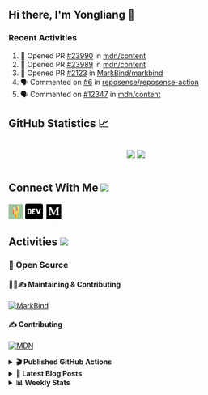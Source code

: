 ## Hi there, I'm Yongliang 👋

### Recent Activities

<!--START_SECTION:activity-->
1. 💪 Opened PR [#23990](https://github.com/mdn/content/pull/23990) in [mdn/content](https://github.com/mdn/content)
2. 💪 Opened PR [#23989](https://github.com/mdn/content/pull/23989) in [mdn/content](https://github.com/mdn/content)
3. 💪 Opened PR [#2123](https://github.com/MarkBind/markbind/pull/2123) in [MarkBind/markbind](https://github.com/MarkBind/markbind)
4. 🗣 Commented on [#6](https://github.com/reposense/reposense-action/issues/6) in [reposense/reposense-action](https://github.com/reposense/reposense-action)
5. 🗣 Commented on [#12347](https://github.com/mdn/content/issues/12347) in [mdn/content](https://github.com/mdn/content)
<!--END_SECTION:activity-->

## GitHub Statistics :chart_with_upwards_trend:
<div align="center">
<div style="display: flex; align-items: center; justify-content: center;">

[![](https://github-readme-stats-tlylt.vercel.app/api?username=tlylt&show_icons=true&theme=tokyonight&hide_border=true&locale=en)](https://github.com/tlylt)
[![](https://github-readme-streak-stats.herokuapp.com/?user=tlylt&theme=tokyonight&hide_border=true)](https://github.com/tlylt)
</div>
</div>

## Connect With Me <img src="https://media.giphy.com/media/2wh5K5yE3ulp3xgYcG/giphy-downsized.gif" width="30">

<a href="https://www.yongliangliu.com/" target="_blank"><img align="center" src="static/site-icon.png" alt="yongliangliu.com" height="29" width="29" /></a>
<a href="https://dev.to/tlylt" target="_blank"><img align="center" src="static/dev-badge.svg" alt="dev.to/tlylt" height="35" width="35" /></a>
<a href="https://tlylt.medium.com" target="_blank"><img align="center" src="static/medium.png" alt="tlylt.medium.com" height="35" width="35" /></a>

## Activities <img src="https://media.giphy.com/media/WUlplcMpOCEmTGBtBW/giphy.gif" width="30">

### 🔭 Open Source

#### 👷‍♂️✍️ Maintaining & Contributing
[![MarkBind](https://github-readme-stats-tlylt.vercel.app/api/pin/?username=markbind&repo=markbind)](https://github.com/MarkBind/markbind)

#### ✍️ Contributing
[![MDN](https://github-readme-stats-tlylt.vercel.app/api/pin/?username=mdn&repo=content)](https://github.com/mdn/content)

<details>
<summary> <b>🎬 Published GitHub Actions </b> </summary>

[![install-graphviz](https://github-readme-stats-tlylt.vercel.app/api/pin/?username=tlylt&repo=install-graphviz)](https://github.com/tlylt/install-graphviz)

[![reposense-action](https://github-readme-stats-tlylt.vercel.app/api/pin/?username=tlylt&repo=reposense-action)](https://github.com/tlylt/reposense-action)

[![markbin-action](https://github-readme-stats-tlylt.vercel.app/api/pin/?username=markbind&repo=markbind-action)](https://github.com/MarkBind/markbind-action)

</details>

<details>
<summary> <b>📕 Latest Blog Posts</b> </summary>

<!-- BLOG-POST-LIST:START -->
- [Creating a regex-based Markdown parser in TypeScript](https://www.yongliangliu.com/blog/rmark/)
- [Create VSCode Snippets for Markdown Blog Workflows](https://www.yongliangliu.com/blog/vscode-snippets/)
- [My Journey into Open Source](https://www.yongliangliu.com/blog/my-journey-into-open-source/)
- [Resources for Orbital CP2106 Independent Software Development Project](https://www.yongliangliu.com/blog/orbital-prep/)
- [A Brief Description of Ransomware Attacks](https://www.yongliangliu.com/blog/ransomware-essay/)
<!-- BLOG-POST-LIST:END -->

</details>

<details>
<summary> <b>📊 Weekly Stats</b> </summary>

<!--START_SECTION:waka-->
![Code Time](http://img.shields.io/badge/Code%20Time-758%20hrs%2058%20mins-blue)

**🐱 My GitHub Data** 

> 🏆 347 Contributions in the Year 2023
 > 
> 📦 337.1 kB Used in GitHub's Storage 
 > 
> 🚫 Not Opted to Hire
 > 
> 📜 150 Public Repositories 
 > 
> 🔑 26 Private Repositories  
 > 
**I'm an Early 🐤** 

```text
🌞 Morning    256 commits    ██████░░░░░░░░░░░░░░░░░░░   26.34% 
🌆 Daytime    257 commits    ██████░░░░░░░░░░░░░░░░░░░   26.44% 
🌃 Evening    388 commits    ██████████░░░░░░░░░░░░░░░   39.92% 
🌙 Night      71 commits     █░░░░░░░░░░░░░░░░░░░░░░░░   7.3%

```
📅 **I'm Most Productive on Friday** 

```text
Monday       140 commits    ███░░░░░░░░░░░░░░░░░░░░░░   14.4% 
Tuesday      85 commits     ██░░░░░░░░░░░░░░░░░░░░░░░   8.74% 
Wednesday    141 commits    ███░░░░░░░░░░░░░░░░░░░░░░   14.51% 
Thursday     175 commits    ████░░░░░░░░░░░░░░░░░░░░░   18.0% 
Friday       210 commits    █████░░░░░░░░░░░░░░░░░░░░   21.6% 
Saturday     104 commits    ██░░░░░░░░░░░░░░░░░░░░░░░   10.7% 
Sunday       117 commits    ███░░░░░░░░░░░░░░░░░░░░░░   12.04%

```


📊 **This Week I Spent My Time On** 

```text
⌚︎ Time Zone: Asia/Singapore

💬 Programming Languages: 
Markdown                 16 hrs 28 mins      █████████████████░░░░░░░░   68.69% 
TypeScript               3 hrs 55 mins       ████░░░░░░░░░░░░░░░░░░░░░   16.37% 
JavaScript               1 hr                █░░░░░░░░░░░░░░░░░░░░░░░░   4.23% 
JSON                     28 mins             ░░░░░░░░░░░░░░░░░░░░░░░░░   2.01% 
CSS                      26 mins             ░░░░░░░░░░░░░░░░░░░░░░░░░   1.83%

```


 Last Updated on 31/01/2023 00:39:37 UTC
<!--END_SECTION:waka-->

</details>
